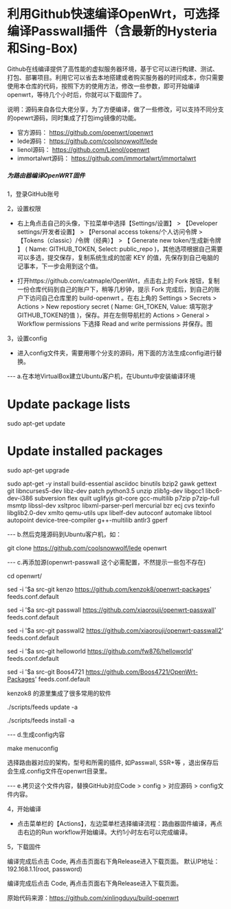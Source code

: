 
# 利用Github快速编译OpenWrt，可选择编译Passwall插件（含最新的Hysteria和Sing-Box)

Github在线编译提供了高性能的虚拟服务器环境，基于它可以进行构建、测试、打包、部署项目。利用它可以省去本地搭建或者购买服务器的时间成本，你只需要使用本仓库的代码，按照下方的使用方法，修改一些参数，即可开始编译openwrt，等待几个小时后，你就可以下载固件了。

说明：源码来自各位大佬分享，为了方便编译，做了一些修改，可以支持不同分支的opewrt源码，同时集成了打包img镜像的功能。

- 官方源码：    https://github.com/openwrt/openwrt      
- lede源码：    https://github.com/coolsnowwolf/lede  
- lienol源码：  https://github.com/Lienol/openwrt 
- immortalwrt源码： https://github.com/immortalwrt/immortalwrt

##### 为路由器编译OpenWRT固件 ####

1，登录GitHub账号

2，设置权限

- 右上角点击自己的头像，下拉菜单中选择【Settings/设置】 > 【Developer settings/开发者设置】 > 【Personal access tokens/个人访问令牌 > 【Tokens（classic）/令牌（经典）】 > 【 Generate new token/生成新令牌 】 ( Name: GITHUB_TOKEN, Select: public_repo )，其他选项根据自己需要可以多选，提交保存，复制系统生成的加密 KEY 的值，先保存到自己电脑的记事本，下一步会用到这个值。

- 打开https://github.com/catmaple/OpenWrt，点击右上的 Fork 按钮，复制一份仓库代码到自己的账户下，稍等几秒钟，提示 Fork 完成后，到自己的账户下访问自己仓库里的 build-openwrt 。在右上角的 Settings > Secrets > Actions > New repostiory secret ( Name: GH_TOKEN, Value: 填写刚才GITHUB_TOKEN的值 )，保存。并在左侧导航栏的 Actions > General > Workflow permissions 下选择 Read and write permissions 并保存。图

3，设置config
- 进入config文件夹，需要用哪个分支的源码，用下面的方法生成config进行替换。

--- a.在本地VirtualBox建立Ubuntu客户机，在Ubuntu中安装编译环境

# Update package lists
sudo apt-get update

# Update installed packages
sudo apt-get upgrade

sudo apt-get -y install build-essential asciidoc binutils bzip2 gawk gettext git libncurses5-dev libz-dev patch python3.5 unzip zlib1g-dev libgcc1 libc6-dev-i386 subversion flex quilt uglifyjs git-core gcc-multilib p7zip p7zip-full msmtp libssl-dev xsltproc libxml-parser-perl mercurial bzr ecj cvs texinfo libglib2.0-dev xmlto qemu-utils upx libelf-dev autoconf automake libtool autopoint device-tree-compiler g++-multilib antlr3 gperf

--- b.然后克隆源码到Ubuntu客户机，如：

git clone https://github.com/coolsnowwolf/lede openwrt

--- c.再添加源(openwrt-passwall 这个必需配置，不然提示一些包不存在)

cd openwrt/

sed -i '$a src-git kenzo https://github.com/kenzok8/openwrt-packages' feeds.conf.default

sed -i '$a src-git passwall https://github.com/xiaorouji/openwrt-passwall' feeds.conf.default

sed -i '$a src-git passwall2 https://github.com/xiaorouji/openwrt-passwall2' feeds.conf.default

sed -i '$a src-git helloworld https://github.com/fw876/helloworld' feeds.conf.default

sed -i '$a src-git Boos4721 https://github.com/Boos4721/OpenWrt-Packages' feeds.conf.default

kenzok8 的源里集成了很多常用的软件

./scripts/feeds update -a

./scripts/feeds install -a

--- d.生成config内容

make menuconfig

选择路由器对应的架构，型号和所需的插件, 如Passwall, SSR+等 ，退出保存后会生成.config文件在openwrt目录里。

--- e.拷贝这个文件内容，替换GitHub对应Code > config > 对应源码 > config文件内容。
 
   
4，开始编译
 
 - 点击菜单栏的【Actions】，左边菜单栏选择编译流程：路由器固件编译，再点击右边的Run workflow开始编译。大约1小时左右可以完成编译。


 5，下载固件
 
   编译完成后点击 Code, 再点击页面右下角Release进入下载页面。
   默认IP地址：192.168.1.1(root, password)

 编译完成后点击 Code, 再点击页面右下角Release进入下载页面。

原始代码来源：https://github.com/xinlingduyu/build-openwrt
